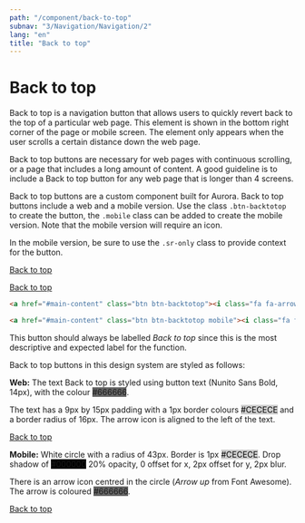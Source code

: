 ```yaml
---
path: "/component/back-to-top"
subnav: "3/Navigation/Navigation/2"
lang: "en"
title: "Back to top"
---
```


<helmet>
<title> Back to Top - Aurora Design System </title>
<link rel="stylesheet" href="https://cdnjs.cloudflare.com/ajax/libs/font-awesome/4.7.0/css/font-awesome.min.css">
</helmet>

# Back to top

Back to top is a navigation button that allows users to quickly revert back to the top of a particular web page. This element is shown in the bottom right corner of the page or mobile screen. The element only appears when the user scrolls a certain distance down the web page.

Back to top buttons are necessary for web pages with continuous scrolling, or a page that includes a long amount of content. A good guideline is to include a Back to top button for any web page that is longer than 4 screens.

<documentationtabs remove="react">
    <doctabpanel type="html">

Back to top buttons are a custom component built for Aurora. Back to top buttons include a web and a mobile version. Use the class `.btn-backtotop` to create the button, the `.mobile` class can be added to create the mobile version. Note that the mobile version will require an icon. 

In the mobile version, be sure to use the `.sr-only` class to provide context for the button. 
        
<a href="#main-content" class="btn btn-backtotop mb-3 mt-3"><i class="fa fa-arrow-up icon"></i>Back to top</a>

<a href="#main-content" class="btn btn-backtotop mobile"><i class="fa fa-arrow-up icon" aria-hidden="true"></i><span class="sr-only">Back to top</span></a>

```html
<a href="#main-content" class="btn btn-backtotop"><i class="fa fa-arrow-up icon"></i>Back to top</a>

<a href="#main-content" class="btn btn-backtotop mobile"><i class="fa fa-arrow-up icon" aria-hidden="true"></i><span class="sr-only">Back to top</span></a>
```

</doctabpanel>
    <doctabpanel type="design">

This button should always be labelled _Back to top_ since this is the most descriptive and expected label for the function.

Back to top buttons in this design system are styled as follows:

**Web:** The text Back to top is styled using button text \(Nunito Sans Bold, 14px\), with the colour <badge style="background-color: #666666;">#666666</badge>.

The text has a 9px by 15px padding with a 1px border colours <badge style="background-color: #CECECE;color:black;">#CECECE</badge>  and a border radius of 16px. The arrow icon is aligned to the left of the text.

<a href="#main-content" class="btn btn-backtotop mb-3"><i class="fa fa-arrow-up icon"></i>Back to top</a>

**Mobile:** White circle with a radius of 43px. Border is 1px <badge style="background-color: #CECECE;color:black;">#CECECE</badge>. Drop shadow of <badge style="background-color: #000000;">#000000</badge> 20% opacity, 0 offset for x, 2px offset for y, 2px blur.

There is an arrow icon centred in the circle \(_Arrow up_ from Font Awesome\). The arrow is coloured <badge style="background-color: #666666;">#666666</badge>.

<a href="#main-content" class="btn btn-backtotop mobile"><i class="fa fa-arrow-up icon" aria-hidden="true"></i><span class="sr-only">Back to top</span></a>

</doctabpanel>
</documentationtabs>
